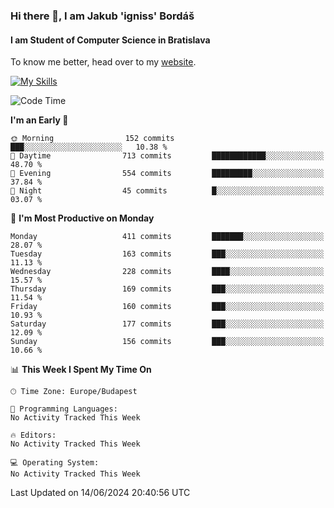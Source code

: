 ### Hi there 👋, I am Jakub 'igniss' Bordáš

#### I am Student of Computer Science in Bratislava
To know me better, head over to my [website](https://bordas.sk).

[![My Skills](https://skillicons.dev/icons?i=js,html,css,figma,svelte,java,kotlin,python,postgresql,typescript,nest,nodejs)](https://bordas.sk)


<!--START_SECTION:waka-->
![Code Time](http://img.shields.io/badge/Code%20Time-1%2C480%20hrs%2012%20mins-blue)

**I'm an Early 🐤** 

```text
🌞 Morning                152 commits         ███░░░░░░░░░░░░░░░░░░░░░░   10.38 % 
🌆 Daytime                713 commits         ████████████░░░░░░░░░░░░░   48.70 % 
🌃 Evening                554 commits         █████████░░░░░░░░░░░░░░░░   37.84 % 
🌙 Night                  45 commits          █░░░░░░░░░░░░░░░░░░░░░░░░   03.07 % 
```
📅 **I'm Most Productive on Monday** 

```text
Monday                   411 commits         ███████░░░░░░░░░░░░░░░░░░   28.07 % 
Tuesday                  163 commits         ███░░░░░░░░░░░░░░░░░░░░░░   11.13 % 
Wednesday                228 commits         ████░░░░░░░░░░░░░░░░░░░░░   15.57 % 
Thursday                 169 commits         ███░░░░░░░░░░░░░░░░░░░░░░   11.54 % 
Friday                   160 commits         ███░░░░░░░░░░░░░░░░░░░░░░   10.93 % 
Saturday                 177 commits         ███░░░░░░░░░░░░░░░░░░░░░░   12.09 % 
Sunday                   156 commits         ███░░░░░░░░░░░░░░░░░░░░░░   10.66 % 
```


📊 **This Week I Spent My Time On** 

```text
🕑︎ Time Zone: Europe/Budapest

💬 Programming Languages: 
No Activity Tracked This Week

🔥 Editors: 
No Activity Tracked This Week

💻 Operating System: 
No Activity Tracked This Week
```


 Last Updated on 14/06/2024 20:40:56 UTC
<!--END_SECTION:waka-->
